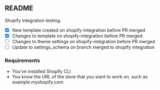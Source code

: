 ## README

Shopify integration testing.
- [x] New template created on shopify-integration before PR merged
- [x] Changes to template on shopify-integration before PR merged
- [ ] Changes to theme settings on shopify-integration before PR merged
- [ ] Update to settings_schema on branch merged to shopify integration

### Requirements
- You've installed Shopify CLI
- You know the URL of the store that you want to work on, such as example.myshopify.com

